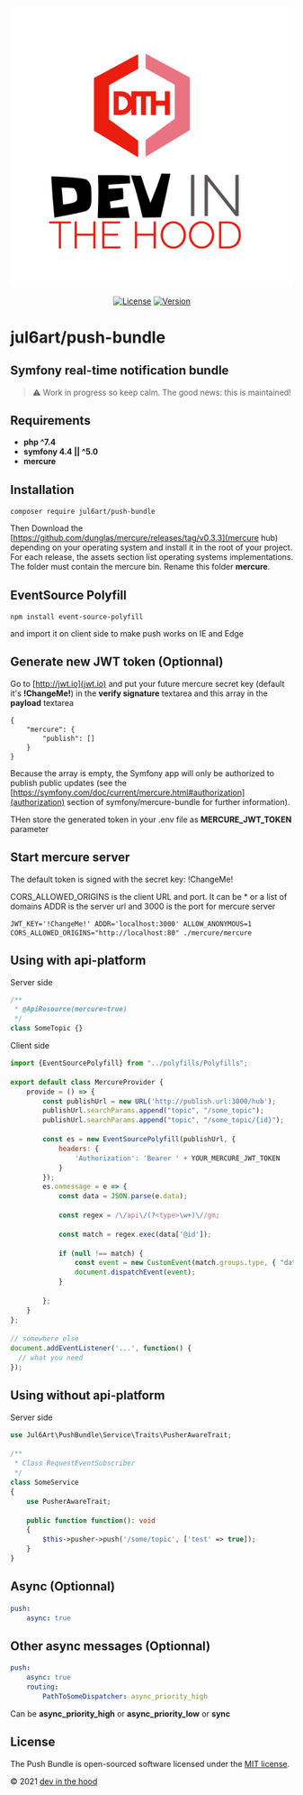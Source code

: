 <p align="center">
    <a href="https://devinthehood.com"><img src="https://github.com/jul6art/symfony-skeleton/blob/master/assets/img/devinthehood.png?raw=true" alt="logo dev in the hood"></a>
</p>

<p align="center">
    <a href="https://opensource.org/licenses/MIT" target="_blank"><img src="https://img.shields.io/badge/License-MIT-yellow.svg" alt="License"></a>
    <a href="https://github.com/jul6art/symfony-skeleton" target="_blank"><img src="https://img.shields.io/static/v1?label=stable&message=v1+coming+soon&color=orange" alt="Version"></a>
</p>

jul6art/push-bundle
===================
Symfony real-time notification bundle
-------------------------------------

> :warning: Work in progress so keep calm. The good news: this is maintained!

Requirements
------------

* **php ^7.4**
* **symfony 4.4 || ^5.0**
* **mercure**

Installation
------------

```console
composer require jul6art/push-bundle
```

Then Download the [https://github.com/dunglas/mercure/releases/tag/v0.3.3](mercure hub) depending on your operating system and install it in the root of your project. 
For each release, the assets section list operating systems implementations. The folder must contain the mercure bin. Rename this folder **mercure**.

EventSource Polyfill
--------------------

```console
npm install event-source-polyfill
```

and import it on client side to make push works on IE and Edge

Generate new JWT token (Optionnal)
----------------------------------

Go to [http://jwt.io](jwt.io) and put your future mercure secret key (default it's **!ChangeMe!**) in the **verify signature** textarea and this array in the **payload** textarea

```console
{
    "mercure": {
        "publish": []
    }
}
```

Because the array is empty, the Symfony app will only be authorized to publish public updates (see the [https://symfony.com/doc/current/mercure.html#authorization](authorization) section of symfony/mercure-bundle for further information).

THen store the generated token in your .env file as **MERCURE_JWT_TOKEN** parameter

Start mercure server
--------------------

The default token is signed with the secret key: !ChangeMe!

CORS_ALLOWED_ORIGINS is the client URL and port. It can be * or a list of domains
ADDR is the server url and 3000 is the port for mercure server

```console
JWT_KEY='!ChangeMe!' ADDR='localhost:3000' ALLOW_ANONYMOUS=1 CORS_ALLOWED_ORIGINS="http://localhost:80" ./mercure/mercure
```

Using with api-platform
-----------------------

Server side

```php
/**
 * @ApiResource(mercure=true)
 */
class SomeTopic {}
```

Client side

```javascript
import {EventSourcePolyfill} from "../polyfills/Polyfills";

export default class MercureProvider {
    provide = () => {
        const publishUrl = new URL('http://publish.url:3000/hub');
        publishUrl.searchParams.append("topic", "/some_topic");
        publishUrl.searchParams.append("topic", "/some_topic/{id}");

        const es = new EventSourcePolyfill(publishUrl, {
            headers: {
                'Authorization': 'Bearer ' + YOUR_MERCURE_JWT_TOKEN
            }
        });
        es.onmessage = e => {
            const data = JSON.parse(e.data);

            const regex = /\/api\/(?<type>\w+)\//gm;

            const match = regex.exec(data['@id']);

            if (null !== match) {
                const event = new CustomEvent(match.groups.type, { "data": data });
                document.dispatchEvent(event);
            }

        };
    }
};

// somewhere else
document.addEventListener('...', function() {
  // what you need
});
```

Using without api-platform
--------------------------

Server side

```php
use Jul6Art\PushBundle\Service\Traits\PusherAwareTrait;

/**
 * Class RequestEventSubscriber
 */
class SomeService
{
    use PusherAwareTrait;

    public function function(): void
    {
        $this->pusher->push('/some/topic', ['test' => true]);
    }
}
```

Async (Optionnal)
----------------

```yaml
push:
    async: true
```

Other async messages (Optionnal)
--------------------------------

```yaml
push:
    async: true
    routing:
        PathToSomeDispatcher: async_priority_high
```

Can be **async_priority_high** or **async_priority_low** or **sync**

License
-------

The Push Bundle is open-sourced software licensed under the [MIT license](https://opensource.org/licenses/MIT).

&copy; 2021 [dev in the hood](https://devinthehood.com)
